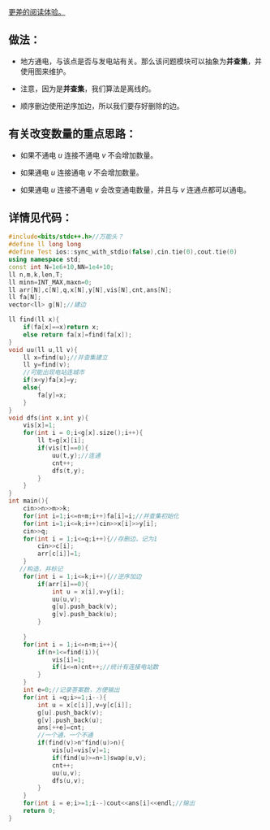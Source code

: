 [更~~差~~的阅读体验。](https://www.luogu.com.cn/blog/smz18/solution-at-abc264-e)

## 做法：

+ 地方通电，与该点是否与发电站有关。那么该问题模块可以抽象为**并查集**，并使用图来维护。

+ 注意，因为是**并查集**，我们算法是离线的。

+ 顺序删边使用逆序加边，所以我们要存好删除的边。

## 有关改变数量的重点思路：

+ 如果不通电 $u$ 连接不通电 $v$ 不会增加数量。

+ 如果通电 $u$ 连接通电 $v$ 不会增加数量。

+ 如果通电 $u$ 连接不通电 $v$ 会改变通电数量，并且与 $v$ 连通点都可以通电。

## 详情见代码：

```cpp
#include<bits/stdc++.h>//万能头？
#define ll long long
#define Test ios::sync_with_stdio(false),cin.tie(0),cout.tie(0)
using namespace std;
const int N=1e6+10,NN=1e4+10;
ll n,m,k,len,T;
ll minn=INT_MAX,maxn=0;
ll arr[N],c[N],q,x[N],y[N],vis[N],cnt,ans[N];
ll fa[N];
vector<ll> g[N];//建边

ll find(ll x){
	if(fa[x]==x)return x;
	else return fa[x]=find(fa[x]);
}
void uu(ll u,ll v){
	ll x=find(u);//并查集建立 
	ll y=find(v);
    //可能出现电站连城市
	if(x<y)fa[x]=y;
	else{
		fa[y]=x;
	}
}
void dfs(int x,int y){
	vis[x]=1;
	for(int i = 0;i<g[x].size();i++){
		ll t=g[x][i];
		if(vis[t]==0){
			uu(t,y);//连通
			cnt++;
			dfs(t,y);
		}
	}
}
int main(){
	cin>>n>>m>>k;
	for(int i=1;i<=n+m;i++)fa[i]=i;//并查集初始化 
	for(int i=1;i<=k;i++)cin>>x[i]>>y[i];
	cin>>q;
	for(int i = 1;i<=q;i++){//存删边，记为1
		cin>>c[i];
		arr[c[i]]=1;
	}
   //构造，并标记
	for(int i = 1;i<=k;i++){//逆序加边
		if(arr[i]==0){
			int u = x[i],v=y[i];
			uu(u,v);
			g[u].push_back(v);
			g[v].push_back(u);
		}
		
	}
	for(int i = 1;i<=n+m;i++){
		if(n+1<=find(i)){
			vis[i]=1;
			if(i<=n)cnt++;//统计有连接电站数
		}
	}
	int e=0;//记录答案数，方便输出
	for(int i =q;i>=1;i--){
		int u = x[c[i]],v=y[c[i]];
		g[u].push_back(v);
		g[v].push_back(u);
		ans[++e]=cnt;
        //一个通，一个不通
		if(find(v)>n^find(u)>n){
			vis[u]=vis[v]=1;
			if(find(u)>=n+1)swap(u,v);
			cnt++;
			uu(u,v);
			dfs(u,v);
		}
	}
	for(int i = e;i>=1;i--)cout<<ans[i]<<endl;//输出
	return 0;
}
```